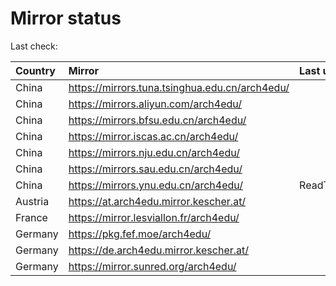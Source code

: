 <script src="./time.js"></script>
# Mirror status
Last check: <script type="text/javascript">localize(1693372610.8881154);</script>

|Country|Mirror|Last update|
|:------|:-----|:----------|
|China|https://mirrors.tuna.tsinghua.edu.cn/arch4edu/|<script type="text/javascript">localize(1693290729);</script>|
|China|https://mirrors.aliyun.com/arch4edu/|<script type="text/javascript">localize(1693290729);</script>|
|China|https://mirrors.bfsu.edu.cn/arch4edu/|<script type="text/javascript">localize(1693290729);</script>|
|China|https://mirror.iscas.ac.cn/arch4edu/|<script type="text/javascript">localize(1693290729);</script>|
|China|https://mirrors.nju.edu.cn/arch4edu/|<script type="text/javascript">localize(1693247585);</script>|
|China|https://mirrors.sau.edu.cn/arch4edu/|<script type="text/javascript">localize(1693290729);</script>|
|China|https://mirrors.ynu.edu.cn/arch4edu/|ReadTimeout|
|Austria|https://at.arch4edu.mirror.kescher.at/|<script type="text/javascript">localize(1693290729);</script>|
|France|https://mirror.lesviallon.fr/arch4edu/|<script type="text/javascript">localize(1693290729);</script>|
|Germany|https://pkg.fef.moe/arch4edu/|<script type="text/javascript">localize(1693290729);</script>|
|Germany|https://de.arch4edu.mirror.kescher.at/|<script type="text/javascript">localize(1693290729);</script>|
|Germany|https://mirror.sunred.org/arch4edu/|<script type="text/javascript">localize(1693290729);</script>|

<script src="./tablefilter/tablefilter.js"></script>
<script src="./table.js"></script>